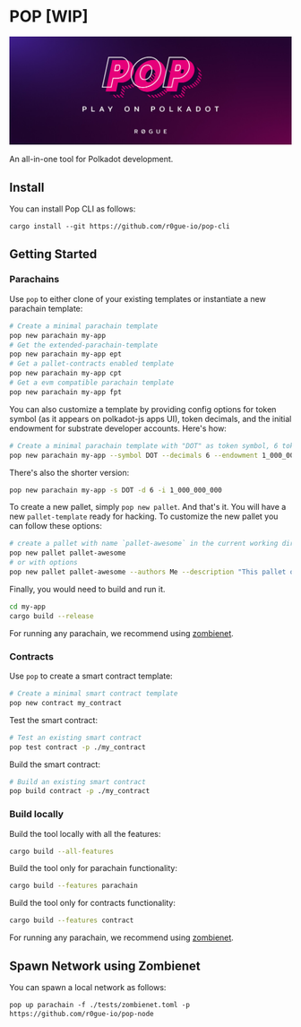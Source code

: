 # POP [WIP]
<img src=".icons/logo.jpeg"></img>

An all-in-one tool for Polkadot development.

## Install
You can install Pop CLI as follows:
```shell
cargo install --git https://github.com/r0gue-io/pop-cli
```

## Getting Started

### Parachains
Use `pop` to either clone of your existing templates or instantiate a new parachain template: 

```sh
# Create a minimal parachain template
pop new parachain my-app
# Get the extended-parachain-template
pop new parachain my-app ept
# Get a pallet-contracts enabled template
pop new parachain my-app cpt
# Get a evm compatible parachain template
pop new parachain my-app fpt
```

You can also customize a template by providing config options for token symbol (as it appears on polkadot-js apps UI), token decimals, and the initial endowment for substrate developer accounts. Here's how: 

```sh
# Create a minimal parachain template with "DOT" as token symbol, 6 token decimals and 1 billion tokens per dev account
pop new parachain my-app --symbol DOT --decimals 6 --endowment 1_000_000_000
```
There's also the shorter version: 
```sh
pop new parachain my-app -s DOT -d 6 -i 1_000_000_000
```
To create a new pallet, simply `pop new pallet`. And that's it. You will have a new `pallet-template` ready for hacking.
To customize the new pallet you can follow these options:
```sh
# create a pallet with name `pallet-awesome` in the current working directory
pop new pallet pallet-awesome
# or with options
pop new pallet pallet-awesome --authors Me --description "This pallet oozes awesomeness" --path my_app/pallets
```

Finally, you would need to build and run it.
```sh
cd my-app
cargo build --release
```
For running any parachain, we recommend using [zombienet](https://github.com/paritytech/zombienet).


### Contracts
Use `pop` to create a smart contract template: 

```sh
# Create a minimal smart contract template
pop new contract my_contract
```

Test the smart contract: 
```sh
# Test an existing smart contract
pop test contract -p ./my_contract
```

Build the smart contract: 
```sh
# Build an existing smart contract
pop build contract -p ./my_contract
```

### Build locally

Build the tool locally with all the features:
```sh
cargo build --all-features
```
Build the tool only for parachain functionality:
```sh
cargo build --features parachain
```
Build the tool only for contracts functionality:
```sh
cargo build --features contract
```

For running any parachain, we recommend using [zombienet](https://github.com/paritytech/zombienet).

## Spawn Network using Zombienet
You can spawn a local network as follows:
```shell
pop up parachain -f ./tests/zombienet.toml -p https://github.com/r0gue-io/pop-node
```
